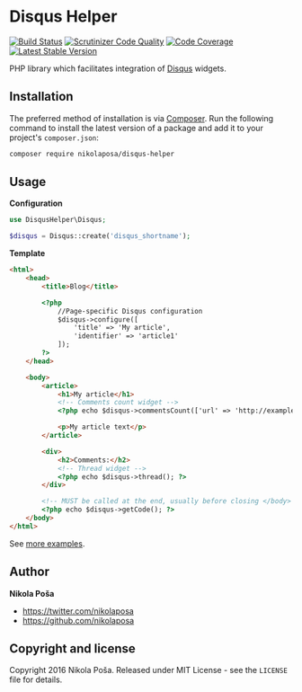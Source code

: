 # Disqus Helper

[![Build Status](https://travis-ci.org/nikolaposa/disqus-helper.svg?branch=master)](https://travis-ci.org/nikolaposa/disqus-helper)
[![Scrutinizer Code Quality](https://scrutinizer-ci.com/g/nikolaposa/disqus-helper/badges/quality-score.png?b=master)](https://scrutinizer-ci.com/g/nikolaposa/disqus-helper/?branch=master)
[![Code Coverage](https://scrutinizer-ci.com/g/nikolaposa/disqus-helper/badges/coverage.png?b=master)](https://scrutinizer-ci.com/g/nikolaposa/disqus-helper/?branch=master)
[![Latest Stable Version](https://poser.pugx.org/nikolaposa/disqus-helper/v/stable)](https://packagist.org/packages/nikolaposa/disqus-helper)

PHP library which facilitates integration of [Disqus](https://disqus.com/) widgets.

## Installation

The preferred method of installation is via [Composer](http://getcomposer.org/). Run the following
command to install the latest version of a package and add it to your project's `composer.json`:

```bash
composer require nikolaposa/disqus-helper
```

## Usage

**Configuration**
```php
use DisqusHelper\Disqus;

$disqus = Disqus::create('disqus_shortname');

```

**Template**
```html
<html>
    <head>
        <title>Blog</title>

        <?php
            //Page-specific Disqus configuration
            $disqus->configure([
                'title' => 'My article',
                'identifier' => 'article1'
            ]);
        ?>
    </head>

    <body>
        <article>
            <h1>My article</h1>
            <!-- Comments count widget -->
            <?php echo $disqus->commentsCount(['url' => 'http://example.com/article1.html']); ?>

            <p>My article text</p>
        </article>

        <div>
            <h2>Comments:</h2>
            <!-- Thread widget -->
            <?php echo $disqus->thread(); ?>
        </div>

        <!-- MUST be called at the end, usually before closing </body> tag -->
        <?php echo $disqus->getCode(); ?>
    </body>
</html>
```

See [more examples](https://github.com/nikolaposa/disqus-helper/tree/master/examples).

## Author

**Nikola Poša**

* https://twitter.com/nikolaposa
* https://github.com/nikolaposa

## Copyright and license

Copyright 2016 Nikola Poša. Released under MIT License - see the `LICENSE` file for details.